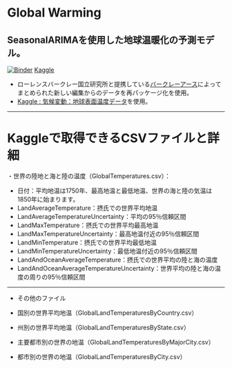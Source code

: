 # Global Warming

SeasonalARIMAを使用した地球温暖化の予測モデル。
---

[![Binder](https://mybinder.org/badge_logo.svg)](https://mybinder.org/v2/gh/shinichi-oto/1569-S-E-qwsa/HEAD?labpath=Global_Warming_01.ipynb)
[Kaggle](https://www.kaggle.com/shinichioto/seasonal-arima-and-holoviews-bokeh-panel/notebook)

- ローレンスバークレー国立研究所と提携している[バークレーアース](http://berkeleyearth.org/data/)によってまとめられた新しい編集からのデータを再パッケージ化を使用。
- [Kaggle : 気候変動：地球表面温度データ](https://www.kaggle.com/berkeleyearth/climate-change-earth-surface-temperature-data)を使用。

---
# Kaggleで取得できるCSVファイルと詳細
・世界の陸地と海と陸の温度（GlobalTemperatures.csv）：

* 日付：平均地温は1750年、最高地温と最低地温、世界の海と陸の気温は1850年に始まります。
* LandAverageTemperature：摂氏での世界平均地温
* LandAverageTemperatureUncertainty：平均の95％信頼区間
* LandMaxTemperature：摂氏での世界平均最高地温
* LandMaxTemperatureUncertainty：最高地温付近の95％信頼区間
* LandMinTemperature：摂氏での世界平均最低地温
* LandMinTemperatureUncertainty：最低地温付近の95％信頼区間
* LandAndOceanAverageTemperature：摂氏での世界平均の陸と海の温度
* LandAndOceanAverageTemperatureUncertainty：世界平均の陸と海の温度の周りの95％信頼区間

---
* その他のファイル

* 国別の世界平均地温（GlobalLandTemperaturesByCountry.csv）
* 州別の世界平均地温（GlobalLandTemperaturesByState.csv）
* 主要都市別の世界の地温（GlobalLandTemperaturesByMajorCity.csv）
* 都市別の世界の地温（GlobalLandTemperaturesByCity.csv）
